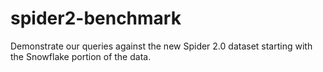 # spider2-benchmark
Demonstrate our queries against the new Spider 2.0 dataset starting with the Snowflake portion of the data.
